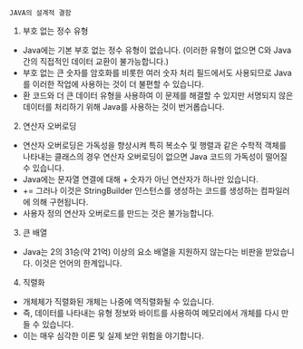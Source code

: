 `JAVA의 설계적 결함`

1. 부호 없는 정수 유형

- Java에는 기본 부호 없는 정수 유형이 없습니다. (이러한 유형이 없으면 C와 Java 간의 직접적인 데이터 교환이 불가능합니다.)
- 부호 없는 큰 숫자를 암호화를 비롯한 여러 숫자 처리 필드에서도 사용되므로 Java를 이러한 작업에 사용하는 것이 더 불편할 수 있습니다.
- 환 코드와 더 큰 데이터 유형을 사용하여 이 문제를 해결할 수 있지만 서명되지 않은 데이터를 처리하기 위해 Java를 사용하는 것이 번거롭습니다.

2. 연산자 오버로딩

- 연산자 오버로딩은 가독성을 향상시켜 특히 복소수 및 행렬과 같은 수학적 객체를 나타내는 클래스의 경우 연산자 
오버로딩이 없으면 Java 코드의 가독성이 떨어질 수 있습니다.
- Java에는 문자열 연결에 대해 + 숫자가 아닌 연산자가 하나만 있습니다.
- += 그러나 이것은 StringBuilder 인스턴스를 생성하는 코드를 생성하는 컴파일러에 의해 구현됩니다.
- 사용자 정의 연산자 오버로드를 만드는 것은 불가능합니다.

3. 큰 배열
- Java는 2의 31승(약 21억) 이상의 요소 배열을 지원하지 않는다는 비판을 받았습니다. 이것은 언어의 한계입니다.


4. 직렬화
- 개체체가 직렬화된 개체는 나중에 역직렬화될 수 있습니다. 
- 즉, 데이터를 나타내는 유형 정보와 바이트를 사용하여 메모리에서 개체를 다시 만들 수 있습니다. 
- 이는 매우 심각한 이론 및 실제 보안 위험을 야기합니다. 
 
